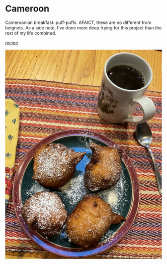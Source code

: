 # Cameroon

Cameroonian breakfast: puff-puffs. AFAICT, these are no different from
beignets. As a side note, I've done more deep frying for this project
than the rest of my life combined.

[recipe](https://www.africanbites.com/puff-puff/)

![puff puffs](images/cameroon.jpeg)
